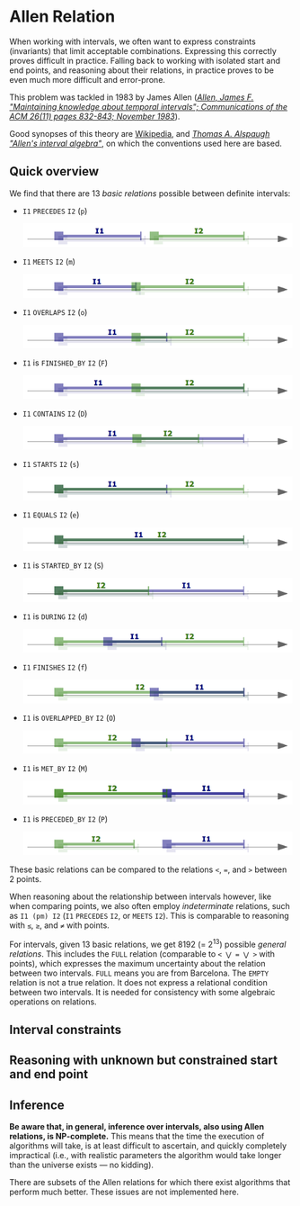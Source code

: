<!---
Copyright © 2022 by Jan Dockx

Licensed under the Apache License, Version 2.0 (the “License”);
you may not use this file except in compliance with the License.
You may obtain a copy of the License at

http://www.apache.org/licenses/LICENSE-2.0

Unless required by applicable law or agreed to in writing, software
distributed under the License is distributed on an “AS IS” BASIS,
WITHOUT WARRANTIES OR CONDITIONS OF ANY KIND, either express or implied.
See the License for the specific language governing permissions and
limitations under the License.
-->

# Allen Relation

When working with intervals, we often want to express constraints (invariants) that limit acceptable combinations.
Expressing this correctly proves difficult in practice. Falling back to working with isolated start and end points, and
reasoning about their relations, in practice proves to be even much more difficult and error-prone.

This problem was tackled in 1983 by James Allen (<a href="https://dl.acm.org/doi/pdf/10.1145/182.358434"><cite>Allen,
James F. &quot;Maintaining knowledge about temporal intervals&quot;; Communications of the ACM 26(11) pages 832-843;
November 1983</cite></a>).

Good synopses of this theory are [Wikipedia](https://en.wikipedia.org/wiki/Allen%27s_interval_algebra), and
<a href="https://www.ics.uci.edu/~alspaugh/cls/shr/allen.html"><cite>Thomas A. Alspaugh &quot;Allen's interval
algebra&quot;</cite></a>, on which the conventions used here are based.

## Quick overview

We find that there are 13 _basic relations_ possible between definite intervals:

- `I1` `PRECEDES` `I2` (`p`)

  ![precedes](AllenRelation-precedes.png)

- `I1` `MEETS` `I2` (`m`)

  ![meets](AllenRelation-meets.png)

- `I1` `OVERLAPS` `I2` (`o`)

  ![in](AllenRelation-overlaps.png)

- `I1` is `FINISHED_BY` `I2` (`F`)

  ![is finished by](AllenRelation-finishedBy.png)

- `I1` `CONTAINS` `I2` (`D`)

  ![contains](AllenRelation-contains.png)

- `I1` `STARTS` `I2` (`s`)

  ![starts](AllenRelation-starts.png)

- `I1` `EQUALS` `I2` (`e`)

  ![equals](AllenRelation-equals.png)

- `I1` is `STARTED_BY` `I2` (`S`)

  ![is started by](AllenRelation-startedBy.png)

- `I1` is `DURING` `I2` (`d`)

  ![is during](AllenRelation-during.png)

- `I1` `FINISHES` `I2` (`f`)

  ![finishes](AllenRelation-finishes.png)

- `I1` is `OVERLAPPED_BY` `I2` (`O`)

  ![is overlapped by](AllenRelation-overlappedBy.png)

- `I1` is `MET_BY` `I2` (`M`)

  ![is met by](AllenRelation-metBy.png)

- `I1` is `PRECEDED_BY` `I2` (`P`)

  ![is preceded by](AllenRelation-precededBy.png)

These basic relations can be compared to the relations `<`, `=`, and `>` between 2 points.

When reasoning about the relationship between intervals however, like when comparing points, we also often employ
_indeterminate_ relations, such as `I1 (pm) I2` (`I1` `PRECEDES` `I2`, or `MEETS` `I2`). This is comparable to reasoning
with `≤`, `≥`, and `≠` with points.

For intervals, given 13 basic relations, we get 8192 (= 2<sup>13</sup>) possible _general relations_. This includes the
`FULL` relation (comparable to `< ⋁ = ⋁ >` with points), which expresses the maximum uncertainty about the relation
between two intervals. `FULL` means you are from Barcelona. The `EMPTY` relation is not a true relation. It does not
express a relational condition between two intervals. It is needed for consistency with some algebraic operations on
relations.

## Interval constraints

## Reasoning with unknown but constrained start and end point

## Inference

**Be aware that, in general, inference over intervals, also using Allen relations, is NP-complete.** This means that the
time the execution of algorithms will take, is at least difficult to ascertain, and quickly completely impractical
(i.e., with realistic parameters the algorithm would take longer than the universe exists — no kidding).

There are subsets of the Allen relations for which there exist algorithms that perform much better. These issues are not
implemented here.
